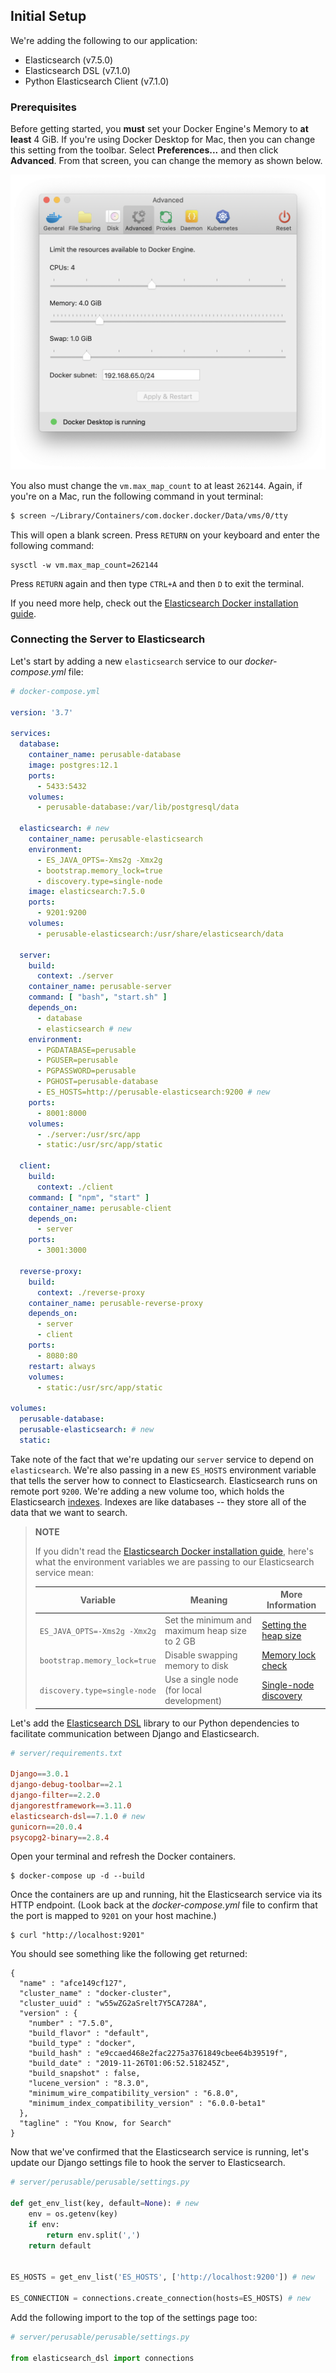 ## Initial Setup

We're adding the following to our application:

- Elasticsearch (v7.5.0)
- Elasticsearch DSL (v7.1.0)
- Python Elasticsearch Client (v7.1.0)

### Prerequisites

Before getting started, you **must** set your Docker Engine's Memory to **at least** 4 GiB. If you're using Docker Desktop for Mac, then you can change this setting from the toolbar. Select **Preferences...** and then click **Advanced**. From that screen, you can change the memory as shown below.

![Docker Desktop](/images/03_docker_desktop.png)

You also must change the `vm.max_map_count` to at least `262144`. Again, if you're on a Mac, run the following command in yout terminal:

```sh
$ screen ~/Library/Containers/com.docker.docker/Data/vms/0/tty
```

This will open a blank screen. Press `RETURN` on your keyboard and enter the following command:

```
sysctl -w vm.max_map_count=262144
```

Press `RETURN` again and then type `CTRL+A` and then `D` to exit the terminal.

If you need more help, check out the [Elasticsearch Docker installation guide](https://www.elastic.co/guide/en/elasticsearch/reference/current/docker.html).

### Connecting the Server to Elasticsearch

Let's start by adding a new `elasticsearch` service to our *docker-compose.yml* file:

```yml
# docker-compose.yml

version: '3.7'

services:
  database:
    container_name: perusable-database
    image: postgres:12.1
    ports:
      - 5433:5432
    volumes:
      - perusable-database:/var/lib/postgresql/data

  elasticsearch: # new
    container_name: perusable-elasticsearch
    environment:
      - ES_JAVA_OPTS=-Xms2g -Xmx2g
      - bootstrap.memory_lock=true
      - discovery.type=single-node
    image: elasticsearch:7.5.0
    ports:
      - 9201:9200
    volumes:
      - perusable-elasticsearch:/usr/share/elasticsearch/data

  server:
    build:
      context: ./server
    container_name: perusable-server
    command: [ "bash", "start.sh" ]
    depends_on:
      - database
      - elasticsearch # new
    environment:
      - PGDATABASE=perusable
      - PGUSER=perusable
      - PGPASSWORD=perusable
      - PGHOST=perusable-database
      - ES_HOSTS=http://perusable-elasticsearch:9200 # new
    ports:
      - 8001:8000
    volumes:
      - ./server:/usr/src/app
      - static:/usr/src/app/static

  client:
    build:
      context: ./client
    command: [ "npm", "start" ]
    container_name: perusable-client
    depends_on:
      - server
    ports:
      - 3001:3000

  reverse-proxy:
    build:
      context: ./reverse-proxy
    container_name: perusable-reverse-proxy
    depends_on:
      - server
      - client
    ports:
      - 8080:80
    restart: always
    volumes:
      - static:/usr/src/app/static

volumes:
  perusable-database:
  perusable-elasticsearch: # new
  static:
```

Take note of the fact that we're updating our `server` service to depend on `elasticsearch`. We're also passing in a new `ES_HOSTS` environment variable that tells the server how to connect to Elasticsearch. Elasticsearch runs on remote port `9200`. We're adding a new volume too, which holds the Elasticsearch [indexes](https://www.elastic.co/blog/what-is-an-elasticsearch-index). Indexes are like databases -- they store all of the data that we want to search.

> **NOTE**
> 
> If you didn't read the [Elasticsearch Docker installation guide](https://www.elastic.co/guide/en/elasticsearch/reference/current/docker.html), here's what the environment variables we are passing to our Elasticsearch service mean:
> 
> |Variable|Meaning|More Information|
> |--------|-------|----------------|
> | `ES_JAVA_OPTS=-Xms2g -Xmx2g` | Set the minimum and maximum heap size to 2 GB | [Setting the heap size](https://www.elastic.co/guide/en/elasticsearch/reference/current/heap-size.html) |
> | `bootstrap.memory_lock=true` | Disable swapping memory to disk | [Memory lock check](https://www.elastic.co/guide/en/elasticsearch/reference/master/_memory_lock_check.html) |
> | `discovery.type=single-node` | Use a single node (for local development) | [Single-node discovery](https://www.elastic.co/guide/en/elasticsearch/reference/current/bootstrap-checks.html#single-node-discovery) |

Let's add the [Elasticsearch DSL](https://elasticsearch-dsl.readthedocs.io/en/latest/) library to our Python dependencies to facilitate communication between Django and Elasticsearch.

```conf
# server/requirements.txt

Django==3.0.1
django-debug-toolbar==2.1
django-filter==2.2.0
djangorestframework==3.11.0
elasticsearch-dsl==7.1.0 # new
gunicorn==20.0.4
psycopg2-binary==2.8.4
```

Open your terminal and refresh the Docker containers.

```
$ docker-compose up -d --build
```

Once the containers are up and running, hit the Elasticsearch service via its HTTP endpoint. (Look back at the *docker-compose.yml* file to confirm that the port is mapped to `9201` on your host machine.)

```
$ curl "http://localhost:9201"
```

You should see something like the following get returned:

```
{
  "name" : "afce149cf127",
  "cluster_name" : "docker-cluster",
  "cluster_uuid" : "w55wZG2aSrelt7Y5CA728A",
  "version" : {
    "number" : "7.5.0",
    "build_flavor" : "default",
    "build_type" : "docker",
    "build_hash" : "e9ccaed468e2fac2275a3761849cbee64b39519f",
    "build_date" : "2019-11-26T01:06:52.518245Z",
    "build_snapshot" : false,
    "lucene_version" : "8.3.0",
    "minimum_wire_compatibility_version" : "6.8.0",
    "minimum_index_compatibility_version" : "6.0.0-beta1"
  },
  "tagline" : "You Know, for Search"
}
```

Now that we've confirmed that the Elasticsearch service is running, let's update our Django settings file to hook the server to Elasticsearch.

```python
# server/perusable/perusable/settings.py

def get_env_list(key, default=None): # new
    env = os.getenv(key)
    if env:
        return env.split(',')
    return default


ES_HOSTS = get_env_list('ES_HOSTS', ['http://localhost:9200']) # new

ES_CONNECTION = connections.create_connection(hosts=ES_HOSTS) # new
```

Add the following import to the top of the settings page too:

```python
# server/perusable/perusable/settings.py

from elasticsearch_dsl import connections
```

